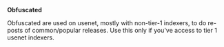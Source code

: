 **Obfuscated**<br>

Obfuscated are used on usenet, mostly with non-tier-1 indexers, to do re-posts of common/popular releases. Use this only if you've access to tier 1 usenet indexers.
